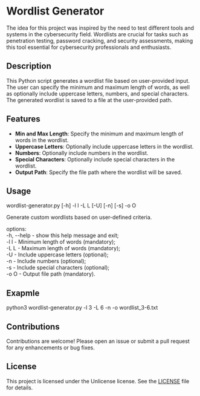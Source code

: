 # Wordlist Generator
The idea for this project was inspired by the need to test different tools and systems in the cybersecurity field. Wordlists are crucial for tasks 
such as penetration testing, password cracking, and security assessments, making this tool essential for cybersecurity professionals and enthusiasts.

## Description

This Python script generates a wordlist file based on user-provided input. The user can specify the minimum and maximum length of words, 
as well as optionally include uppercase letters, numbers, and special characters. 
The generated wordlist is saved to a file at the user-provided path.

## Features

- **Min and Max Length**: Specify the minimum and maximum length of words in the wordlist.
- **Uppercase Letters**: Optionally include uppercase letters in the wordlist.
- **Numbers**: Optionally include numbers in the wordlist.
- **Special Characters**: Optionally include special characters in the wordlist.
- **Output Path**: Specify the file path where the wordlist will be saved.

## Usage
wordlist-generator.py [-h] -l l -L L [-U] [-n] [-s] -o O

Generate custom wordlists based on user-defined criteria.

options:   
  -h, --help    - show this help message and exit;  
  -l  l         - Minimum length of words (mandatory);  
  -L  L         - Maximum length of words (mandatory);  
  -U            - Include uppercase letters (optional);  
  -n            - Include numbers (optional);  
  -s            - Include special characters (optional);  
  -o O          - Output file path (mandatory).
  
## Exapmle
python3 wordlist-generator.py -l 3 -L 6 -n -o wordlist_3-6.txt

## Contributions
Contributions are welcome! Please open an issue or submit a pull request for any enhancements or bug fixes.

## License
This project is licensed under the Unlicense license. See the [LICENSE](LICENSE) file for details.
